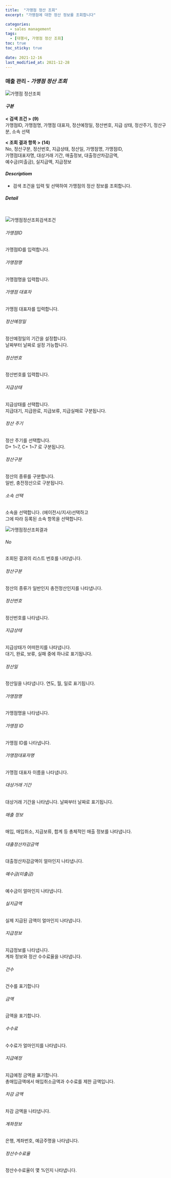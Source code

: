 ```yaml
---
title:  "가맹점 정산 조회"
excerpt: "가맹점에 대한 정산 정보를 조회합니다"

categories:
  - sales management
tags:
  - [대행사, 가맹점 정산 조회]
toc: true
toc_sticky: true
 
date: 2021-12-16
last_modified_at: 2021-12-28
---
```

### 매출 관리 - *가맹점 정산 조회*
![가맹점 정산조회](https://user-images.githubusercontent.com/95394003/146712911-8d6b084a-54a1-4b6f-b423-c0de3e7c9f10.jpeg)

#### *구분* <br>
**< 검색 조건 >** **(9)**
<br>가맹점ID, 가맹점명, 가맹점 대표자, 정산예정일, 정산번호, 지급 상태, 정산주기, 정산구분, 소속 선택

**< 조회 결과 항목 >** **(14)**
<br>No, 정산구분, 정산번호, 지급상태, 정산일, 가맹점명, 가맹점ID,<br>가맹점대표자명, 대상거래 기간, 매출정보, 대출정산차감금액,<br>예수금(미출금), 실지급액, 지급정보

#### *Descriptiom*
- 검색 조건을 입력 및 선택하여 가맹점의 정산 정보를 조회합니다.

#### *Detail*
<br>

![가맹점정산조회검색조건](https://user-images.githubusercontent.com/95394003/146712923-0ced2f7b-8517-4539-b7a8-c78308ee1d05.jpeg)
###### 가맹점ID
가맹점ID를 입력합니다.

###### 가맹점명
가맹점명을 입력합니다.

###### 가맹점 대표자
가맹점 대표자를 입력합니다.

###### 정산예정일
정산예정일의 기간을 설정합니다.<br>날짜부터 날짜로 설정 가능합니다.

###### 정산번호
정산번호를 입력합니다.

###### 지급상태
지급상태를 선택합니다.<br>지급대기, 지급완료, 지급보류, 지급실패로 구분됩니다.

###### 정산 주기
정산 주기를 선택합니다.<br>D+ 1~7, C+ 1~7 로 구분됩니다.

###### 정산구분
정산의 종류를 구분합니다.<br>일반, 충전정산으로 구분됩니다.

###### 소속 선택
소속을 선택합니다. (에이전시/지사)선택하고<br>그에 따라 등록된 소속 항목을 선택합니다.
<br>

![가맹점정산조회결과](https://user-images.githubusercontent.com/95394003/146712934-1d163d30-1de3-4e95-a773-287d6c37921b.jpeg)
###### No
조회된 결과의 리스트 번호를 나타냅니다.

###### 정산구분
정산의 종류가 일반인지 충전정산인지를 나타냅니다.

###### 정산번호
정산번호를 나타냅니다.

###### 지급상태
지급상태가 어떠한지를 나타냅니다.<br>대기, 완료, 보류, 실패 중에 하나로 표기됩니다.

###### 정산일
정산일을 나타냅니다. 연도, 월, 일로 표기됩니다.

###### 가맹점명
가맹점명을 나타냅니다.

###### 가맹점 ID
가맹점 ID를 나타냅니다.

###### 가맹점대표자명
가맹점 대표자 이름을 나타냅니다.

###### 대상거래 기간
대상거래 기간을 나타냅니다. 날짜부터 날짜로 표기됩니다.

###### 매출 정보
매입, 매입취소, 지급보류, 합계 등 총체적인 매출 정보를 나타냅니다.

###### 대출정산차감금액
대출정산차감금액이 얼마인지 나타냅니다.

###### 예수금(미출금)
예수금이 얼마인지 나타냅니다.

###### 실지급액
실제 지급된 금액이 얼마인지 나타냅니다.

###### 지급정보
지급정보를 나타냅니다.<br>계좌 정보와 정산 수수료율을 나타냅니다.

###### 건수
건수를 표기합니다

###### 금액
금액을 표기합니다.

###### 수수료
수수료가 얼마인지를 나타냅니다.<br>

###### 지급예정
지급예정 금액을 표기합니다.<br>
총매입금액에서 매입취소금액과 수수료를 제한 금액입니다.

###### 차감 금액
차감 금액을 나타냅니다.

###### 계좌정보
은행, 계좌번호, 예금주명을 나타냅니다.

###### 정산수수료율
정산수수료율이 몇 %인지 나타냅니다.